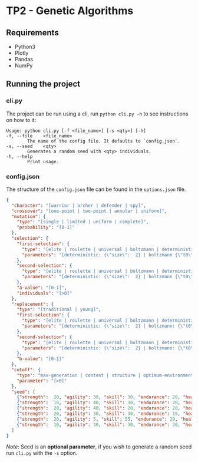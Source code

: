 # TP2 - Genetic Algorithms
## Requirements
- Python3
- Plotly
- Pandas
- NumPy

## Running the project
### cli.py
The project can be run using a cli, run `python cli.py -h` to see instructions on how to it:
```
Usage: python cli.py [-f <file_name>] [-s <qty>] [-h]
-f, --file    <file_name>
        The name of the config file. It defaults to `config.json`.
-s, --seed    <qty>
        Generates a random seed with <qty> individuals.
-h, --help
        Print usage.
```

### config.json
The structure of the `config.json` file can be found in the `options.json` file.
```json
{
  "character": "[warrior | archer | defender | spy]",
  "crossover": "[one-point | two-point | annular | uniform]",
  "mutation": {
    "type": "[single | limited | uniform | complete]",
    "probability": "[0-1]"
  },
  "selection": {
    "first-selection": {
      "type": "[elite | roulette | universal | boltzmann | deterministic | probabilistic]",
      "parameters": "[deterministic: {\"size\":  2} | boltzmann {\"t0\": 10, \"tc\": 5, \"k\": 2, \"generation\": 10} | else: {} ]"
    },
    "second-selection": {
      "type": "[elite | roulette | universal | boltzmann | deterministic | probabilistic]",
      "parameters": "[deterministic: {\"size\":  2} | boltzmann {\"t0\": 10, \"tc\": 5, \"k\": 2, \"generation\": 10} | else: {} ]"
    },
    "a-value": "[0-1]",
    "individuals": "[>0]"
  },
  "replacement": {
    "type": "[traditional | young]",
    "first-selection": {
      "type": "[elite | roulette | universal | boltzmann | deterministic | probabilistic]",
      "parameters": "[deterministic: {\"size\":  2} | boltzmann: {\"t0\": 10, \"tc\": 5, \"k\": 2, \"generation\": 10} | else: {} ]"
    },
    "second-selection": {
      "type": "[elite | roulette | universal | boltzmann | deterministic | probabilistic]",
      "parameters": "[deterministic: {\"size\":  2} | boltzmann: {\"t0\": 10, \"tc\": 5, \"k\": 2, \"generation\": 10} | else: {} ]"
    },
    "b-value": "[0-1]"
  },
  "cutoff": {
    "type": "max-generation | content | structure | optimum-environment",
    "parameter": "[>0]"
  },
  "seed": [
    {"strength":  20, "agility": 30, "skill": 30, "endurance": 20, "health": 50, "height": 1.7 },
    {"strength":  10, "agility": 40, "skill": 30, "endurance": 20, "health": 50, "height": 1.31 },
    {"strength":  20, "agility": 40, "skill": 20, "endurance": 20, "health": 50, "height": 1.4 },
    {"strength":  20, "agility": 30, "skill": 30, "endurance": 15, "health": 55, "height": 1.5 },
    {"strength":  20, "agility": 5, "skill": 55, "endurance": 20, "health": 50, "height": 1.6 },
    {"strength":  10, "agility": 30, "skill": 30, "endurance": 30, "health": 50, "height": 2 }
  ]
}
```
_Note_: Seed is an **optional parameter**, if you wish to generate a random seed run `cli.py` with the `-s` option.
